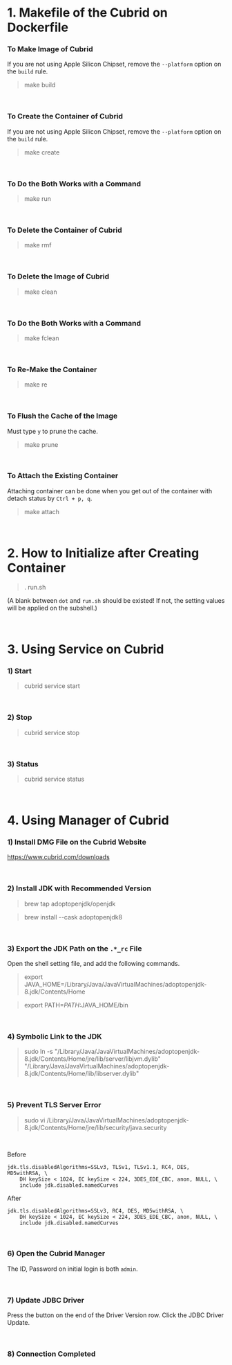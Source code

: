 # 1. Makefile of the Cubrid on Dockerfile

### To Make Image of Cubrid
If you are not using Apple Silicon Chipset, remove the `--platform` option on the `build` rule.
> make build

<br/>

### To Create the Container of Cubrid
If you are not using Apple Silicon Chipset, remove the `--platform` option on the `build` rule.
> make create

<br/>

### To Do the Both Works with a Command
> make run

<br/>

### To Delete the Container of Cubrid
> make rmf

<br/>

### To Delete the Image of Cubrid
> make clean

<br/>

### To Do the Both Works with a Command
> make fclean

<br/>

### To Re-Make the Container
> make re

<br/>

### To Flush the Cache of the Image
Must type `y` to prune the cache.
> make prune

<br/>

### To Attach the Existing Container
Attaching container can be done when you get out of the container with detach status by `Ctrl + p, q`.
> make attach

<br/>

# 2. How to Initialize after Creating Container
> . run.sh

(A blank between `dot` and `run.sh` should be existed! If not, the setting values will be applied on the subshell.)

<br/>

# 3. Using Service on Cubrid

### 1) Start
> cubrid service start

<br/>

### 2) Stop
> cubrid service stop

<br/>

### 3) Status
> cubrid service status

<br/>

# 4. Using Manager of Cubrid

### 1) Install DMG File on the Cubrid Website
https://www.cubrid.com/downloads

<br/>

### 2) Install JDK with Recommended Version
> brew tap adoptopenjdk/openjdk

> brew install --cask adoptopenjdk8

<br/>

### 3) Export the JDK Path on the `.*_rc` File
Open the shell setting file, and add the following commands.
> export JAVA_HOME=/Library/Java/JavaVirtualMachines/adoptopenjdk-8.jdk/Contents/Home

> export PATH=$PATH:$JAVA_HOME/bin

<br/>

### 4) Symbolic Link to the JDK
> sudo ln -s "/Library/Java/JavaVirtualMachines/adoptopenjdk-8.jdk/Contents/Home/jre/lib/server/libjvm.dylib" "/Library/Java/JavaVirtualMachines/adoptopenjdk-8.jdk/Contents/Home/lib/libserver.dylib"

<br/>

### 5) Prevent TLS Server Error
> sudo vi /Library/Java/JavaVirtualMachines/adoptopenjdk-8.jdk/Contents/Home/jre/lib/security/java.security

<br/>

Before
```
jdk.tls.disabledAlgorithms=SSLv3, TLSv1, TLSv1.1, RC4, DES, MD5withRSA, \
    DH keySize < 1024, EC keySize < 224, 3DES_EDE_CBC, anon, NULL, \
    include jdk.disabled.namedCurves
```

After
```
jdk.tls.disabledAlgorithms=SSLv3, RC4, DES, MD5withRSA, \
    DH keySize < 1024, EC keySize < 224, 3DES_EDE_CBC, anon, NULL, \
    include jdk.disabled.namedCurves
```

<br/>

### 6) Open the Cubrid Manager
The ID, Password on initial login is both `admin`.

<br/>

### 7) Update JDBC Driver
Press the button on the end of the Driver Version row. Click the JDBC Driver Update.

<br/>

### 8) Connection Completed
